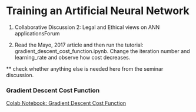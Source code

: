 # Training an Artificial Neural Network

1. Collaborative Discussion 2: Legal and Ethical views on ANN applicationsForum

2. Read the Mayo, 2017 article and then run the tutorial: gradient_descent_cost_function.ipynb. Change the iteration number and learning_rate and observe how cost decreases.

** check whether anything else is needed here from the seminar discussion.


### Gradient Descent Cost Function
<a href="https://colab.research.google.com/drive/1aMvLTPLfZttQslML1GdMDA7kCCVfpwzc" target="_blank">Colab Notebook: Gradient Descent Cost Function</a>
<br/>